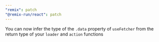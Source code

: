 ```yaml
---
"remix": patch
"@remix-run/react": patch
---
```


You can now infer the type of the `.data` property of `useFetcher` from the return type of your `loader` and `action` functions
